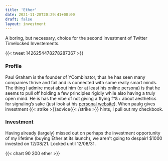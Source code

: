 ```yaml
---
title: 'Ether'
date: 2021-11-28T20:29:41+00:00
draft: false
layout: investment
---
```


A boring, but necessary, choice for the second investment of Twitter Timelocked Investements.

{{< tweet 1426254478278287367 >}}

### Profile
Paul Graham is the founder of YCombinator, thus he has seen many companies thrive and fail and is connected with some really smart minds. The thing I admire most about him (or at least his online persona) is that he seems to pull off holding a few principles rigidly while also having a truly open mind. He is has the vibe of not giving a flying f*&+ about aesthetics for signaling’s sake (just look at his [personal website](http://paulgraham.com/)). When paulg gives investment {{< strike >}}advice{{< /strike >}} hints, I pull out my checkbook.

### Investment
Having already (largely) missed out on perhaps the investment opportunity of my lifetime (buying Ether at its launch), we aren't going to despair! $1000 invested on 12/08/21. Locked until 12/08/31.

{{< chart 90 200 ether >}}
